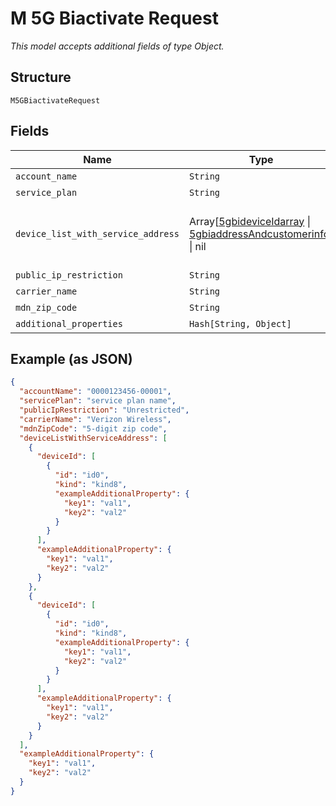 
# M 5G Biactivate Request

*This model accepts additional fields of type Object.*

## Structure

`M5GBiactivateRequest`

## Fields

| Name | Type | Tags | Description |
|  --- | --- | --- | --- |
| `account_name` | `String` | Optional | - |
| `service_plan` | `String` | Optional | - |
| `device_list_with_service_address` | Array[[5gbideviceIdarray](../../doc/models/m-5g-bidevice-idarray.md) \| [5gbiaddressAndcustomerinfo](../../doc/models/m-5g-biaddress-andcustomerinfo.md)] \| nil | Optional | This is Array of a container for any-of cases. |
| `public_ip_restriction` | `String` | Optional | - |
| `carrier_name` | `String` | Optional | - |
| `mdn_zip_code` | `String` | Optional | - |
| `additional_properties` | `Hash[String, Object]` | Optional | - |

## Example (as JSON)

```json
{
  "accountName": "0000123456-00001",
  "servicePlan": "service plan name",
  "publicIpRestriction": "Unrestricted",
  "carrierName": "Verizon Wireless",
  "mdnZipCode": "5-digit zip code",
  "deviceListWithServiceAddress": [
    {
      "deviceId": [
        {
          "id": "id0",
          "kind": "kind8",
          "exampleAdditionalProperty": {
            "key1": "val1",
            "key2": "val2"
          }
        }
      ],
      "exampleAdditionalProperty": {
        "key1": "val1",
        "key2": "val2"
      }
    },
    {
      "deviceId": [
        {
          "id": "id0",
          "kind": "kind8",
          "exampleAdditionalProperty": {
            "key1": "val1",
            "key2": "val2"
          }
        }
      ],
      "exampleAdditionalProperty": {
        "key1": "val1",
        "key2": "val2"
      }
    }
  ],
  "exampleAdditionalProperty": {
    "key1": "val1",
    "key2": "val2"
  }
}
```

